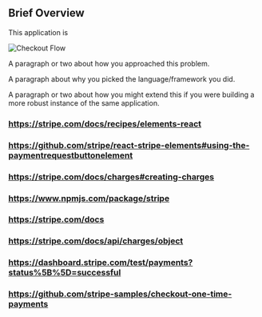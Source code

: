 ## Brief Overview

This application is 

![Checkout Flow](https://i.imgur.com/UAE8pdi.png)



A paragraph or two about how you approached this problem.

A paragraph about why you picked the language/framework you did.

A paragraph or two about how you might extend this if you were building a more robust instance of the same application.

### https://stripe.com/docs/recipes/elements-react
### https://github.com/stripe/react-stripe-elements#using-the-paymentrequestbuttonelement
### https://stripe.com/docs/charges#creating-charges
### https://www.npmjs.com/package/stripe
### https://stripe.com/docs
### https://stripe.com/docs/api/charges/object
### https://dashboard.stripe.com/test/payments?status%5B%5D=successful
### https://github.com/stripe-samples/checkout-one-time-payments
